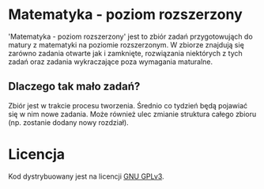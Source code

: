 # Matematyka - poziom rozszerzony
'Matematyka - poziom rozszerzony' jest to zbiór zadań przygotowująch do matury z matematyki na poziomie rozszerzonym. W zbiorze znajdują
się zarówno zadania otwarte jak i zamknięte, rozwiązania niektórych z tych zadań oraz zadania wykraczające poza wymagania maturalne.

## Dlaczego tak mało zadań?
Zbiór jest w trakcie procesu tworzenia. Średnio co tydzień będą pojawiać się w nim nowe zadania. Może również ulec zmianie struktura całego
zbioru (np. zostanie dodany nowy rozdział).

# Licencja
Kod dystrybuowany jest na licencji [GNU GPLv3](https://www.gnu.org/licenses/gpl-3.0.txt).
